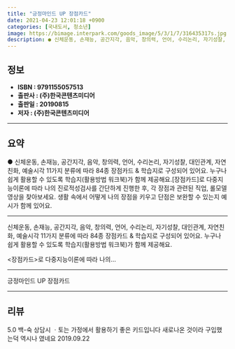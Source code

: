 ```yaml
---
title: "긍정마인드 UP 장점카드"
date: 2021-04-23 12:01:18 +0900
categories: [국내도서, 청소년]
image: https://bimage.interpark.com/goods_image/5/3/1/7/316435317s.jpg
description: ● 신체운동, 손재능, 공간지각, 음악, 창의력, 언어, 수리논리, 자기성찰, 대인관계, 자연친화, 예술시각 11가지 분류에 따라 84종 장점카드 & 학습지로 구성되어 있어요. 누구나 쉽게 활용할 수 있도록 학습지(활용방법 워크북)가 함께 제공해요.[장점카드]로 다중지능이론에 따라 나
---
```


## **정보**

- **ISBN : 9791155057513**
- **출판사 : (주)한국콘텐츠미디어**
- **출판일 : 20190815**
- **저자 : (주)한국콘텐츠미디어**

------



## **요약**

●  신체운동, 손재능, 공간지각, 음악, 창의력, 언어, 수리논리, 자기성찰, 대인관계, 자연친화, 예술시각 11가지 분류에 따라 84종 장점카드 & 학습지로 구성되어 있어요. 누구나 쉽게 활용할 수 있도록 학습지(활용방법 워크북)가 함께 제공해요.[장점카드]로 다중지능이론에 따라 나의 진로적성검사를 간단하게 진행한 후, 각 장점과 관련된 직업, 롤모델 영상을 찾아보세요. 생활 속에서 어떻게 나의 장점을 키우고 단점은 보완할 수 있는지 예시가 함께 있어요.

------

신체운동, 손재능, 공간지각, 음악, 창의력, 언어, 수리논리, 자기성찰, 대인관계, 자연친화, 예술시각 11가지 분류에 따라 84종 장점카드 & 학습지로 구성되어 있어요. 누구나 쉽게 활용할 수 있도록 학습지(활용방법 워크북)가 함께 제공해요.

&lt;장점카드&gt;로 다중지능이론에 따라 나의... 

------


긍정마인드 UP 장점카드 

------


## **리뷰** 

5.0 백-숙 상담시 ㆍ토는 가정에서 활용하기 좋은 키드입니다
새로나온 것이라 구입했는덕 역시나 였네요 2019.09.22 <br/>